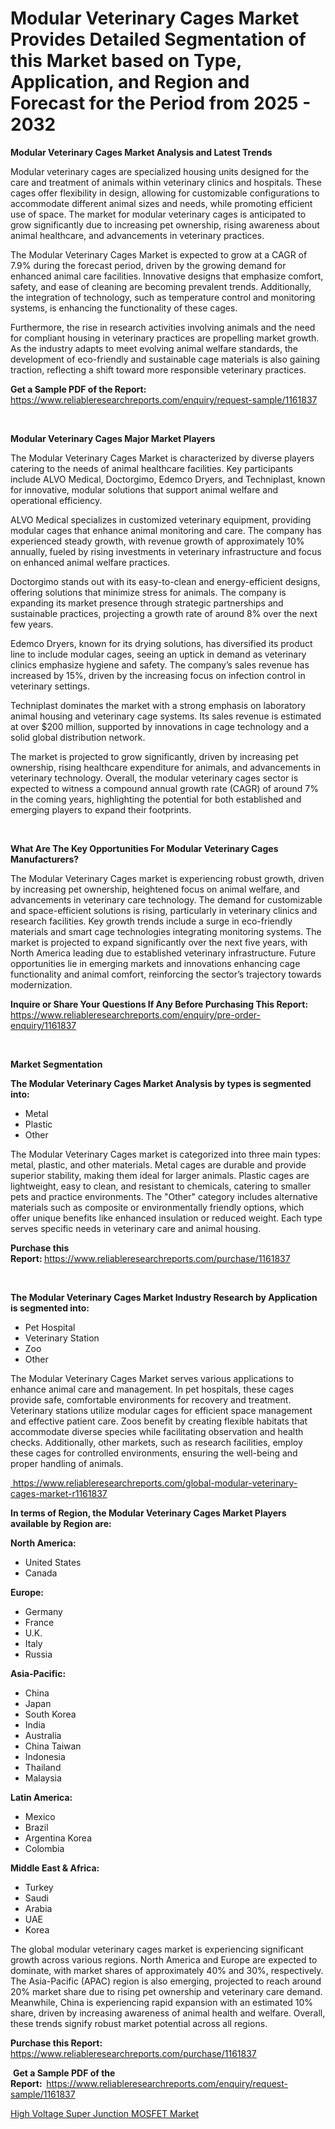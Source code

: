 <p><h1>Modular Veterinary Cages Market Provides Detailed Segmentation of this Market based on Type, Application, and Region and Forecast for the Period from 2025 - 2032</h1></p><p><strong>Modular Veterinary Cages Market Analysis and Latest Trends</strong></p>
<p><p>Modular veterinary cages are specialized housing units designed for the care and treatment of animals within veterinary clinics and hospitals. These cages offer flexibility in design, allowing for customizable configurations to accommodate different animal sizes and needs, while promoting efficient use of space. The market for modular veterinary cages is anticipated to grow significantly due to increasing pet ownership, rising awareness about animal healthcare, and advancements in veterinary practices.</p><p>The Modular Veterinary Cages Market is expected to grow at a CAGR of 7.9% during the forecast period, driven by the growing demand for enhanced animal care facilities. Innovative designs that emphasize comfort, safety, and ease of cleaning are becoming prevalent trends. Additionally, the integration of technology, such as temperature control and monitoring systems, is enhancing the functionality of these cages. </p><p>Furthermore, the rise in research activities involving animals and the need for compliant housing in veterinary practices are propelling market growth. As the industry adapts to meet evolving animal welfare standards, the development of eco-friendly and sustainable cage materials is also gaining traction, reflecting a shift toward more responsible veterinary practices.</p></p>
<p><strong>Get a Sample PDF of the Report:&nbsp;</strong> <a href="https://www.reliableresearchreports.com/enquiry/request-sample/1161837?utm_campaign=2230&utm_medium=2&utm_source=Github&utm_content=ia&utm_term=24032025&utm_id=modular-veterinary-cages">https://www.reliableresearchreports.com/enquiry/request-sample/1161837</a></p>
<p>&nbsp;</p>
<p><strong>Modular Veterinary Cages Major Market Players</strong></p>
<p><p>The Modular Veterinary Cages Market is characterized by diverse players catering to the needs of animal healthcare facilities. Key participants include ALVO Medical, Doctorgimo, Edemco Dryers, and Techniplast, known for innovative, modular solutions that support animal welfare and operational efficiency.</p><p>ALVO Medical specializes in customized veterinary equipment, providing modular cages that enhance animal monitoring and care. The company has experienced steady growth, with revenue growth of approximately 10% annually, fueled by rising investments in veterinary infrastructure and focus on enhanced animal welfare practices.</p><p>Doctorgimo stands out with its easy-to-clean and energy-efficient designs, offering solutions that minimize stress for animals. The company is expanding its market presence through strategic partnerships and sustainable practices, projecting a growth rate of around 8% over the next few years.</p><p>Edemco Dryers, known for its drying solutions, has diversified its product line to include modular cages, seeing an uptick in demand as veterinary clinics emphasize hygiene and safety. The company’s sales revenue has increased by 15%, driven by the increasing focus on infection control in veterinary settings.</p><p>Techniplast dominates the market with a strong emphasis on laboratory animal housing and veterinary cage systems. Its sales revenue is estimated at over $200 million, supported by innovations in cage technology and a solid global distribution network.</p><p>The market is projected to grow significantly, driven by increasing pet ownership, rising healthcare expenditure for animals, and advancements in veterinary technology. Overall, the modular veterinary cages sector is expected to witness a compound annual growth rate (CAGR) of around 7% in the coming years, highlighting the potential for both established and emerging players to expand their footprints.</p></p>
<p>&nbsp;</p>
<p><strong>What Are The Key Opportunities For Modular Veterinary Cages Manufacturers?</strong></p>
<p><p>The Modular Veterinary Cages market is experiencing robust growth, driven by increasing pet ownership, heightened focus on animal welfare, and advancements in veterinary care technology. The demand for customizable and space-efficient solutions is rising, particularly in veterinary clinics and research facilities. Key growth trends include a surge in eco-friendly materials and smart cage technologies integrating monitoring systems. The market is projected to expand significantly over the next five years, with North America leading due to established veterinary infrastructure. Future opportunities lie in emerging markets and innovations enhancing cage functionality and animal comfort, reinforcing the sector’s trajectory towards modernization.</p></p>
<p><strong>Inquire or Share Your Questions If Any Before Purchasing This Report:</strong> <a href="https://www.reliableresearchreports.com/enquiry/pre-order-enquiry/1161837?utm_campaign=2230&utm_medium=2&utm_source=Github&utm_content=ia&utm_term=24032025&utm_id=modular-veterinary-cages">https://www.reliableresearchreports.com/enquiry/pre-order-enquiry/1161837</a></p>
<p>&nbsp;</p>
<p><strong>Market Segmentation</strong></p>
<p><strong>The Modular Veterinary Cages Market Analysis by types is segmented into:</strong></p>
<p><ul><li>Metal</li><li>Plastic</li><li>Other</li></ul></p>
<p><p>The Modular Veterinary Cages market is categorized into three main types: metal, plastic, and other materials. Metal cages are durable and provide superior stability, making them ideal for larger animals. Plastic cages are lightweight, easy to clean, and resistant to chemicals, catering to smaller pets and practice environments. The "Other" category includes alternative materials such as composite or environmentally friendly options, which offer unique benefits like enhanced insulation or reduced weight. Each type serves specific needs in veterinary care and animal housing.</p></p>
<p><strong>Purchase this Report:&nbsp;</strong><a href="https://www.reliableresearchreports.com/purchase/1161837?utm_campaign=2230&utm_medium=2&utm_source=Github&utm_content=ia&utm_term=24032025&utm_id=modular-veterinary-cages">https://www.reliableresearchreports.com/purchase/1161837</a></p>
<p>&nbsp;</p>
<p><strong>The Modular Veterinary Cages Market Industry Research by Application is segmented into:</strong></p>
<p><ul><li>Pet Hospital</li><li>Veterinary Station</li><li>Zoo</li><li>Other</li></ul></p>
<p><p>The Modular Veterinary Cages Market serves various applications to enhance animal care and management. In pet hospitals, these cages provide safe, comfortable environments for recovery and treatment. Veterinary stations utilize modular cages for efficient space management and effective patient care. Zoos benefit by creating flexible habitats that accommodate diverse species while facilitating observation and health checks. Additionally, other markets, such as research facilities, employ these cages for controlled environments, ensuring the well-being and proper handling of animals.</p></p>
<p><a href="https://www.reliableresearchreports.com/global-modular-veterinary-cages-market-r1161837?utm_campaign=2230&utm_medium=2&utm_source=Github&utm_content=ia&utm_term=24032025&utm_id=modular-veterinary-cages">&nbsp;https://www.reliableresearchreports.com/global-modular-veterinary-cages-market-r1161837</a></p>
<p><strong>In terms of Region, the Modular Veterinary Cages Market Players available by Region are:</strong></p>
<p>
    <p> <strong> North America: </strong>
        <ul>
            <li>United States</li>
            <li>Canada</li>
        </ul>
        </p> 
    <p> <strong> Europe: </strong>
        <ul>
            <li>Germany</li>
            <li>France</li>
            <li>U.K.</li>
            <li>Italy</li>
            <li>Russia</li>
        </ul>
        </p> 
    <p> <strong> Asia-Pacific: </strong>
        <ul>
            <li>China</li>
            <li>Japan</li>
            <li>South Korea</li>
            <li>India</li>
            <li>Australia</li>
            <li>China Taiwan</li>
            <li>Indonesia</li>
            <li>Thailand</li>
            <li>Malaysia</li>
        </ul>
        </p> 
    <p> <strong> Latin America: </strong>
        <ul>
            <li>Mexico</li>
            <li>Brazil</li>
            <li>Argentina Korea</li>
            <li>Colombia</li>
        </ul>
        </p> 
    <p> <strong> Middle East & Africa: </strong>
        <ul>
            <li>Turkey</li>
            <li>Saudi</li>
            <li>Arabia</li>
            <li>UAE</li>
            <li>Korea</li>
        </ul>
    </p>
    </p>
<p><p>The global modular veterinary cages market is experiencing significant growth across various regions. North America and Europe are expected to dominate, with market shares of approximately 40% and 30%, respectively. The Asia-Pacific (APAC) region is also emerging, projected to reach around 20% market share due to rising pet ownership and veterinary care demand. Meanwhile, China is experiencing rapid expansion with an estimated 10% share, driven by increasing awareness of animal health and welfare. Overall, these trends signify robust market potential across all regions.</p></p>
<p><strong>Purchase this Report: </strong><a href="https://www.reliableresearchreports.com/purchase/1161837?utm_campaign=2230&utm_medium=2&utm_source=Github&utm_content=ia&utm_term=24032025&utm_id=modular-veterinary-cages">https://www.reliableresearchreports.com/purchase/1161837</a></p>
<p>&nbsp;<strong>Get a Sample PDF of the Report:&nbsp;&nbsp;</strong><a href="https://www.reliableresearchreports.com/enquiry/request-sample/1161837?utm_campaign=2230&utm_medium=2&utm_source=Github&utm_content=ia&utm_term=24032025&utm_id=modular-veterinary-cages">https://www.reliableresearchreports.com/enquiry/request-sample/1161837</a></p>
<p><strong></strong></p>
<p><p><a href="https://github.com/petbigbeepjn/Market-Research-Report-List-2/blob/main/high-voltage-super-junction-mosfet-market.md?utm_campaign=2230&utm_medium=2&utm_source=Github&utm_content=ia&utm_term=24032025&utm_id=modular-veterinary-cages">High Voltage Super Junction MOSFET Market</a></p></p>